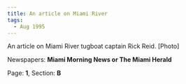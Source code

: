 ```yaml
---  
title: An article on Miami River  
tags:  
  - Aug 1995  
---  
```

  
An article on Miami River tugboat captain Rick Reid. [Photo]  
  
Newspapers: **Miami Morning News or The Miami Herald**  
  
Page: **1**, Section: **B** 
